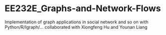 # EE232E_Graphs-and-Network-Flows

Implementation of graph applications in social network and so on with Python/R/Igraph/... 
collaborated with Xiongfeng Hu and Younan Liang
